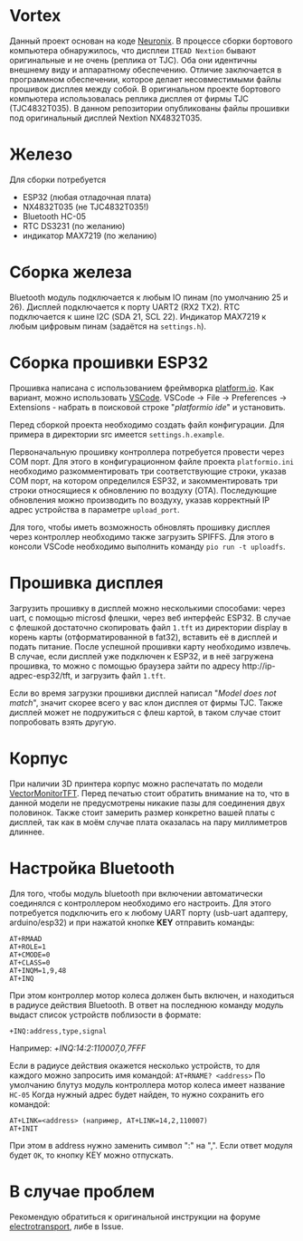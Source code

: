 # Vortex
Данный проект основан на коде [Neuronix](https://electrotransport.ru/ussr/index.php?topic=59044.0). В процессе сборки бортового компьютера обнаружилось, что дисплеи `ITEAD Nextion` бывают оригинальные и не очень (реплика от TJC). Оба они идентичны внешнему виду и аппаратному обеспечению. Отличие заключается в программном обеспечении, которое делает несовместимыми файлы прошивок дисплея между собой. В оригинальном проекте бортового компьютера использовалась реплика дисплея от фирмы TJC (TJC4832T035). В данном репозитории опубликованы файлы прошивки под оригинальный дисплей Nextion NX4832T035.

# Железо
Для сборки потребуется
- ESP32 (любая отладочная плата)
- NX4832T035 (не TJC4832T035!)
- Bluetooth HC-05
- RTC DS3231 (по желанию)
- индикатор MAX7219 (по желанию)

# Сборка железа
Bluetooth модуль подключается к любым IO пинам (по умолчанию 25 и 26). 
Дисплей подключается к порту UART2 (RX2 TX2). 
RTC подключается к шине I2С (SDA 21, SCL 22). 
Индикатор MAX7219 к любым цифровым пинам (задаётся на `settings.h`).

# Сборка прошивки ESP32
Прошивка написана с использованием фреймворка [platform.io](https://platformio.org/). Как вариант, можно использовать [VSCode](https://code.visualstudio.com/). VSCode -> File -> Preferences -> Extensions - набрать в поисковой строке "*platformio ide*" и установить.

Перед сборкой проекта необходимо создать файл конфигурации. Для примера в директории src имеется `settings.h.example`.

Первоначальную прошивку контроллера потребуется провести через COM порт. Для этого в конфигурационном файле проекта `platformio.ini` необходимо разкомментировать три соответствующие строки, указав COM порт, на котором определился ESP32, и закомментировать три строки относящиеся к обновлению по воздуху (OTA). Последующие обновления можно производить по воздуху, указав корректный IP адрес устройства в параметре `upload_port`.

Для того, чтобы иметь возможность обновлять прошивку дисплея через контроллер необходимо также загрузить SPIFFS. Для этого в консоли VSCode необходимо выполнить команду `pio run -t uploadfs`.

# Прошивка дисплея
Загрузить прошивку в дисплей можно несколькими способами: через uart, с помощью microsd флешки, через веб интерфейс ESP32. В случае с флешкой достаточно скопировать файл `1.tft` из директории display в корень карты (отформатированной в fat32), вставить её в дисплей и подать питание. После успешной прошивки карту необходимо извлечь. В случае, если дисплей уже подключен к ESP32, и в неё загружена прошивка, то можно с помощью браузера зайти по адресу http://ip-адрес-esp32/tft, и загрузить файл `1.tft`.

Если во время загрузки прошивки дисплей написал "*Model does not match*", значит скорее всего у вас клон дисплея от фирмы TJC. Также дисплей может не подружиться с флеш картой, в таком случае стоит попробовать взять другую.

# Корпус
При наличии 3D принтера корпус можно распечатать по модели [VectorMonitorTFT](https://www.tinkercad.com/things/fy87wSfSnDF). Перед печатью стоит обратить внимание на то, что в данной модели не предусмотрены никакие пазы для соединения двух половинок. Также стоит замерить размер конкретно вашей платы с дисплей, так как в моём случае плата оказалась на пару миллиметров длиннее.

# Настройка Bluetooth
Для того, чтобы модуль bluetooth при включении автоматически соединялся с контроллером необходимо его настроить. Для этого потребуется подключить его к любому UART порту (usb-uart адаптеру, arduino/esp32) и при нажатой кнопке **KEY** отправить команды:
```
AT+RMAAD
AT+ROLE=1
AT+CMODE=0
AT+CLASS=0
AT+INQM=1,9,48
AT+INQ
```
При этом контроллер мотор колеса должен быть включен, и находиться в радиусе действия Bluetooth.
В ответ на последнюю команду модуль выдаст список устройств поблизости в формате:
```
+INQ:address,type,signal
```
Например: *+INQ:14:2:110007,0,7FFF*

Если в радиусе действия окажется несколько устройств, то для каждого можно запросить имя командой: `AT+RNAME? <address>`
По умолчанию блутуз модуль контроллера мотор колеса имеет название `HC-05`
Когда нужный адрес будет найден, то нужно сохранить его командой:
```
AT+LINK=<address> (например, AT+LINK=14,2,110007)
AT+INIT
```
При этом в address нужно заменить символ ":" на ",". Если ответ модуля будет `OK`, то кнопку KEY можно отпускать.

# В случае проблем
Рекомендую обратиться к оригинальной инструкции на форуме [electrotransport](https://electrotransport.ru/ussr/index.php?topic=59044.0), либе в Issue.
